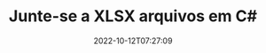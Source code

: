 ---
############################# Static ############################
layout: "auto-gen-merger"
date: 2022-10-12T07:27:09
draft: false
otherformats: otp ott pdf pps ppsx ppt pptx rtf tex vdx vsdm vsdx vssm vssx vstm vstx

############################# Head ############################
head_title: "Junte XLSX Arquivos em C# | XLSX Fusão"
head_description: "Junte vários arquivos XLSX em um único arquivo usando a API de fusão de documentos C# .NET. Junte páginas ou intervalos de páginas específicos de vários documentos a um único documento."

############################# Header ############################
title: "Junte-se a XLSX arquivos em C#"
description: "Junte-se a XLSX com algumas linhas de código .NET."
bg_image: "https://cms.admin.containerize.com/templates/aspose/App_Themes/V3/images/bg/header1.png"
bg_overlay: false
button:
    enable: true
    icon: "fas fa-arrow-down"
    label: "Baixar Teste Gratuito"
    link: "https://downloads.groupdocs.com/merger/net"

############################# SubMenu ############################
submenu:
    enable: true

    left:
        img_alt: "GroupDocs.Merger for .NET"
        image: "https://cms.admin.containerize.com/templates/groupdocs/images/product-logos/90x90-noborder/groupdocs-merger-net.png"
        product: "GroupDocs.Merger"
        platform: ".NET"

    middle:
        button:

            # button loop
            - link: "https://apireference.groupdocs.com/merger/net"
              text: "Referência da API"

            # button loop
            - link: "https://github.com/groupdocs-merger"
              text: "Exemplos de código"

            # button loop
            - link: "https://products.groupdocs.app/merger/family"
              text: "Demonstrações ao vivo"

            # button loop
            - link: "https://purchase.groupdocs.com/pricing/merger/net"
              text: "Preços"

    right:
        link_download: "https://downloads.groupdocs.com/merger"
        link_learn: "https://docs.groupdocs.com/merger/net"
        link_buy: "https://purchase.groupdocs.com"

############################# About ############################
about:
    enable: true
    title: "Sobre a API GroupDocs.Merger for .NET"
    content: |
        [GroupDocs.Merger for .NET](/pt/merger/net/) fornece uma solução conveniente para juntar vários PDF, Microsoft Office (Word, Excel, PowerPoint, OneNote), OpenDocument, HTML, imagens e muitos outros documentos em um único arquivo dentro dos aplicativos .NET. O GroupDocs.Merger economizará muito esforço, pois você tem permissão para juntar XLSX documentos - não há necessidade de instalar nenhum software de terceiros, aplicativos de desktop ou plug-ins. Agora é desnecessário perder seu tempo e juntar arquivos manualmente! A missão do GroupDocs é fornecer a melhor qualidade e simplificar os fluxos de trabalho de processamento de documentos.
        
        A API GroupDocs.Merger é a escolha certa para soluções corporativas que precisam de recursos de junção de arquivos. Essas APIs são bem suportadas em todos os principais sistemas operacionais e plataformas, incluindo .NET Framework, .NET Standard, .NET Core, Mono.

############################# Steps ############################
steps:
    enable: true
    title_left: "Como juntar vários arquivos XLSX"
    content_left: |
        [GroupDocs.Merger for .NET](/pt/merger/net/) torna mais fácil para os desenvolvedores do .NET juntar dois ou mais arquivos XLSX em seus aplicativos implementando um alguns passos fáceis.
        
        * Crie uma nova instância de **Merger** e passe o caminho do documento de origem como um parâmetro de construtor.
        * Chame **Join** da classe **Merger** e passe o segundo caminho do documento de origem.
        * Chame **Save** da classe **Merger** para salvar o documento mesclado.

    title_right: "Requisitos de sistema"
    content_right: |
        As APIs do GroupDocs.Merger for .NET são compatíveis com todas as principais plataformas e sistemas operacionais. Antes de executar o código abaixo, certifique-se de ter os seguintes pré-requisitos instalados em seu sistema.

        * Sistemas operacionais: Microsoft Windows, Linux, MacOS
        * Ambientes de desenvolvimento: Visual Studio, Xamarin, MonoDevelop
        * Estruturas: .NET Framework, .NET Standard, .NET Core, Mono
        * Faça o download da versão mais recente do GroupDocs.Merger for .NET de [NuGet](https://www.nuget.org/packages/groupdocs.merger)
         
    code: |
     {{% merger/additional-styles %}}
     {{< merger/code-merger title="Como juntar arquivos XLSX usando o código de exemplo C#">}}

        ```csharp    
        // Junte-se a arquivos XLSX usando a API GroupDocs.Merger
        // Instanciar Fusão com documento de entrada XLSX
        using (Merger merger = new Merger("input1.xlsx"))
          {
            // Chame o método Join da instância da classe Merger e passe o segundo caminho do documento de origem
            merger.Join("input2.xlsx");
    
            // Chame o método Save da instância da classe Merger para salvar o documento mesclado
            merger.Save("merged-file.xlsx");
          }
        ```
     {{< /merger/code-merger >}}

############################# Demos ############################
demos:
    enable: true
    title: "Demonstrações ao vivo - aplicativo online para juntar documentos"
    content: |
       Junte-se a mais de um arquivo XLSX agora mesmo visitando o site [GroupDocs.Merger Live Demos](https://products.groupdocs.app/merger/xlsx).
       A demonstração ao vivo tem os seguintes benefícios.
        
############################# About Formats ############################
about_formats:
    enable: true

############################# More Formats ############################
more_formats:
    enable: true
    title: "Juntando outros formatos de documento"
    content: |
        .NET documenta a API de fusão para formatos de arquivo e imagens. Junte alguns dos formatos de documentos populares conforme indicado abaixo.

############################# Back to top ###############################
back_to_top:
    enable: true
---